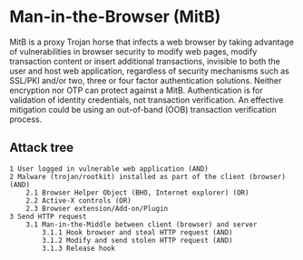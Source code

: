 # Man-in-the-Browser (MitB)

MitB is a proxy Trojan horse that infects a web browser by taking advantage of vulnerabilities in browser security to 
modify web pages, modify transaction content or insert additional transactions, invisible to both the user and host web 
application, regardless of security mechanisms such as SSL/PKI and/or two, three or four factor authentication solutions. 
Neither encryption nor OTP can protect against a MitB. Authentication is for validation of identity credentials, not 
transaction verification. An effective mitigation could be using an out-of-band (OOB) transaction verification process.

## Attack tree

```text
1 User logged in vulnerable web application (AND)
2 Malware (trojan/rootkit) installed as part of the client (browser) (AND)
    2.1 Browser Helper Object (BHO, Internet explorer) (OR)
    2.2 Active-X controls (OR)
    2.3 Browser extension/Add-on/Plugin
3 Send HTTP request
    3.1 Man-in-the-Middle between client (browser) and server
        3.1.1 Hook browser and steal HTTP request (AND)
        3.1.2 Modify and send stolen HTTP request (AND)
        3.1.3 Release hook
```
